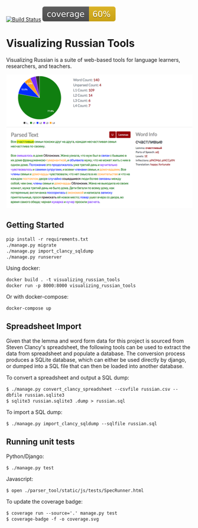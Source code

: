 [![Build Status](https://travis-ci.org/Harvard-ATG/visualizing_russian_tools.svg?branch=master)](https://travis-ci.org/Harvard-ATG/visualizing_russian_tools)
![Coverage Status](./coverage.svg)

# Visualizing Russian Tools

Visualizing Russian is a suite of web-based tools for language learners, researchers, and teachers. 

![Visible Vocabulary](docs/img/visiblevocabulary.png)

## Getting Started

```
pip install -r requirements.txt
./manage.py migrate
./manage.py import_clancy_sqldump
./manage.py runserver
```

Using docker:

```
docker build . -t visualizing_russian_tools
docker run -p 8000:8000 visualizing_russian_tools
```

Or with docker-compose:

```
docker-compose up
```

## Spreadsheet Import

Given that the lemma and word form data for this project is sourced from Steven Clancy's spreadsheet, the following tools can be used to extract the data from spreadsheet and populate a database. The conversion process produces a SQLite database, which can either be used directly by django, or dumped into a SQL file that can then be loaded into another database.

To convert a spreadsheet and output a SQL dump:

```
$ ./manage.py convert_clancy_spreadsheet --csvfile russian.csv --dbfile russian.sqlite3
$ sqlite3 russian.sqlite3 .dump > russian.sql
```

To import a SQL dump:

```
$ ./manage.py import_clancy_sqldump --sqlfile russian.sql
```

## Running unit tests

Python/Django:

```
$ ./manage.py test
```

Javascript:

```
$ open ./parser_tool/static/js/tests/SpecRunner.html
```

To update the coverage badge:

```
$ coverage run --source='.' manage.py test
$ coverage-badge -f -o coverage.svg
```
